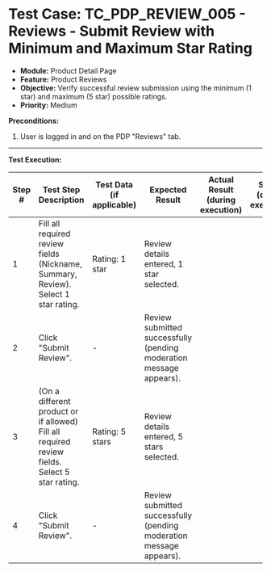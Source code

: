 # Test Case: TC_PDP_REVIEW_005 - Reviews - Submit Review with Minimum and Maximum Star Rating

* **Module:** Product Detail Page
* **Feature:** Product Reviews
* **Objective:** Verify successful review submission using the minimum (1 star) and maximum (5 star) possible ratings.
* **Priority:** Medium

**Preconditions:**
1.  User is logged in and on the PDP "Reviews" tab.

---
**Test Execution:**

| Step # | Test Step Description                                                                 | Test Data (if applicable)                     | Expected Result                                                                                                                               | Actual Result (during execution) | Status (during execution) | Notes (during execution) |
|--------|---------------------------------------------------------------------------------------|-----------------------------------------------|-----------------------------------------------------------------------------------------------------------------------------------------------|----------------------------------|---------------------------|--------------------------|
| 1      | Fill all required review fields (Nickname, Summary, Review). Select 1 star rating.    | Rating: 1 star                                | Review details entered, 1 star selected.                                                                                                      |                                  |                           |                          |
| 2      | Click "Submit Review".                                                                | -                                             | Review submitted successfully (pending moderation message appears).                                                                             |                                  |                           |                          |
| 3      | (On a different product or if allowed) Fill all required review fields. Select 5 star rating. | Rating: 5 stars                               | Review details entered, 5 stars selected.                                                                                                     |                                  |                           |                          |
| 4      | Click "Submit Review".                                                                | -                                             | Review submitted successfully (pending moderation message appears).                                                                             |                                  |                           |                          |
